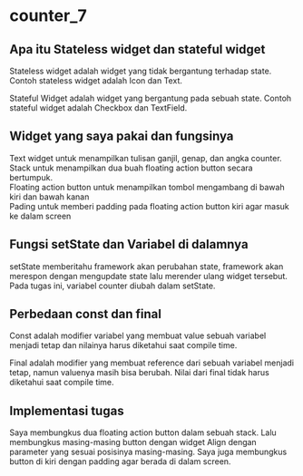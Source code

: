 # counter_7

## Apa itu Stateless widget dan stateful widget
Stateless widget adalah widget yang tidak bergantung terhadap state. Contoh stateless widget adalah Icon dan Text.

Stateful Widget adalah widget yang bergantung pada sebuah state. Contoh stateful widget adalah Checkbox dan TextField.

## Widget yang saya pakai dan fungsinya
Text widget untuk menampilkan tulisan ganjil, genap, dan angka counter.<br>
Stack untuk menampilkan dua buah floating action button secara bertumpuk.<br>
Floating action button untuk menampilkan tombol mengambang di bawah kiri dan bawah kanan<br>
Pading untuk memberi padding pada floating action button kiri agar masuk ke dalam screen<br>

## Fungsi setState dan Variabel di dalamnya
setState memberitahu framework akan perubahan state, framework akan merespon dengan mengupdate state lalu merender ulang widget tersebut. Pada tugas ini, variabel counter diubah dalam setState.

## Perbedaan const dan final
Const adalah modifier variabel yang membuat value sebuah variabel menjadi tetap dan nilainya harus diketahui saat compile time.

Final adalah modifier yang membuat reference dari sebuah variabel menjadi tetap, namun valuenya masih bisa berubah. Nilai dari final tidak harus diketahui saat compile time.

## Implementasi tugas
Saya membungkus dua floating action button dalam sebuah stack. Lalu membungkus masing-masing button dengan widget Align dengan parameter yang sesuai posisinya masing-masing. Saya juga membungkus button di kiri dengan padding agar berada di dalam screen.  